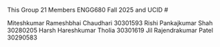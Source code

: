 This Group 21 Members ENGG680 Fall 2025 and UCID #

Miteshkumar Rameshbhai Chaudhari	30301593
Rishi Pankajkumar Shah			30280205
Harsh Hareshkumar Tholia		30301619
Jil Rajendrakumar Patel			30290583

